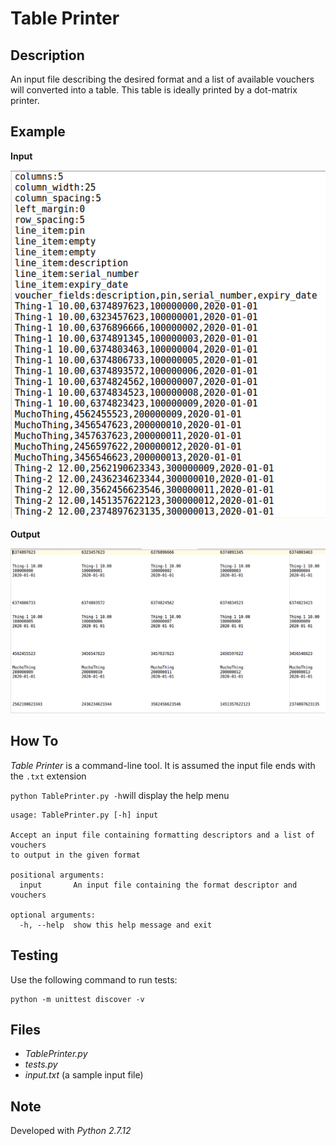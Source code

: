 # Table Printer

## Description

An input file describing the desired format and a list of available vouchers will converted into a table. 
This table is ideally printed by a dot-matrix printer.

## Example

**Input**

![alt text](images/input.png "An example input file")

**Output**

![alt text](images/table-output.png "An example output file as a table")

## How To

_Table Printer_ is a command-line tool. It is assumed the input file ends with the `.txt` extension

`python TablePrinter.py -h`will display the help menu

```
usage: TablePrinter.py [-h] input

Accept an input file containing formatting descriptors and a list of vouchers
to output in the given format

positional arguments:
  input       An input file containing the format descriptor and vouchers

optional arguments:
  -h, --help  show this help message and exit
 ```
## Testing

Use the following command to run tests:

```
python -m unittest discover -v
```

## Files

- _TablePrinter.py_
- _tests.py_
- _input.txt_ (a sample input file)

## Note

Developed with _Python 2.7.12_
